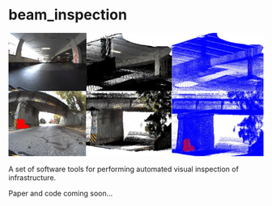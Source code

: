 # beam_inspection

![Inspection Example Results](docs/CoverImage.jpg)

A set of software tools for performing automated visual inspection of infrastructure.

Paper and code coming soon...
